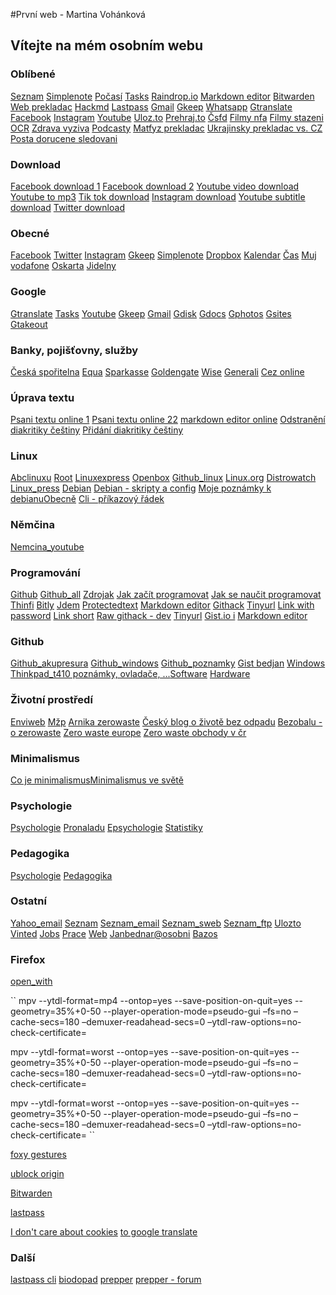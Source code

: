 #První web - Martina Vohánková 

Vítejte na mém osobním webu
---------------------------

### Oblíbené
[Seznam](https://www.seznam.cz)
[Simplenote](https://app.simplenote.com/)
 [Počasí](https://wttr.in/duchcov)
 [Tasks](https://calendar.google.com/calendar/u/0/r?opentasks=1) [Raindrop.io](https://app.raindrop.io/account/login) [Markdown editor](https://uiwjs.github.io/react-md-editor/) [Bitwarden](https://vault.bitwarden.com/#/vault) [Web prekladac](http://free-website-translation.com/) [Hackmd](https://hackmd.io/?nav=overview) [Lastpass](https://lastpass.com/?ac=1) [Gmail](https://mail.google.com/mail/u/0/#inbox) [Gkeep](https://keep.google.com/#home) [Whatsapp](https://web.whatsapp.com/) [Gtranslate](https://translate.google.cz/) [Facebook](https://www.facebook.com/) [Instagram](https://www.instagram.com/) [Youtube](https://www.youtube.com/) [Uloz.to](https://uloz.to) [Prehraj.to](https://prehraj.to/) [Čsfd](https://www.csfd.cz/) [Filmy nfa](https://nfa.cz/cz/obchod-a-distribuce/distribuce-v-cr/filmy-do-1964/) [Filmy stazeni](https://uloz.to/folder/dFY1yYQFavz0/name/Yperit-Paradise#!ZGAvMQR2ZGR0ZwIxZwV3LmL4Mwp5AGO6qzSIJTMUGJczDGVmZj==) 
[OCR](https://www.onlineocr.net/) [Zdrava vyziva](https://vyzivujicitradice.cz/) [Podcasty](https://ceskepodcasty.cz/) [Matfyz prekladac](https://lindat.mff.cuni.cz/services/translation/) [Ukrajinsky prekladac vs. CZ](https://lindat.cz/translation/) [Posta dorucene sledovani](https://www.postaonline.cz/trackandtrace)

### Download

[Facebook download 1](https://snapsave.app/cs) [Facebook download 2](https://fdown.net/) [Youtube video download](https://ytop1.com/en9) [Youtube to mp3](https://ytop1.com/en87) [Tik tok download](https://ssstik.io/en) [Instagram download](https://igram.io/) [Youtube subtitle download](https://downsub.com/) [Twitter download](https://downloadatwittervideo.com/)

### Obecné

[Facebook](https://www.facebook.com/) [Twitter](https://twitter.com/home) [Instagram](https://www.instagram.com/) [Gkeep](https://keep.google.com/#home) [Simplenote](https://app.simplenote.com/login/) [Dropbox](https://www.dropbox.com/home) [Kalendar](https://time.is/calendar) [Čas](https://time.is/) [Muj vodafone](https://www.vodafone.cz/muj/prihlaseni) [Oskarta](https://moje.oskarta.cz/) [Jidelny](https://www.jidelny.me.cz/jidelna14/)

### Google

[Gtranslate](https://translate.google.cz/) [Tasks](https://calendar.google.com/calendar/u/0/r?opentasks=1) [Youtube](https://www.youtube.com/) [Gkeep](https://keep.google.com/#home) [Gmail](https://mail.google.com/mail/u/0/#inbox) [Gdisk](https://drive.google.com/drive/) [Gdocs](https://docs.google.com/document/u/0/) [Gphotos](https://photos.google.com/?hl=cs&pli=1) [Gsites](https://sites.google.com/site/bedjansite/) [Gtakeout](https://takeout.google.com/settings/takeout?pli=1)

### Banky, pojišťovny, služby

[Česká spořitelna](https://bezpecnost.csas.cz/login/?client_id=georgeclient_cz) [Equa](https://www.equabanking.cz/IBS/) [Sparkasse](https://www.ostsaechsische-sparkasse-dresden.de/de/home/service/online-mobile-banking.html) [Goldengate](https://moje.goldengate.cz/dashboards) [Wise](https://wise.com/login/) [Generali](https://generaliceskacz.b2clogin.com/login.kz.generaliceska.cz/oauth2/v2.0/authorize?p=B2C_1_Prod_Flow&nonce=defaultNonce&redirect_uri=https://kz.generaliceska.cz/token&client_id=894f4eb9-5e98-4957-baa9-e1cc6350e9f5&prompt=login&scope=openid%20offline_access&response_type=code&login_hint=) [Cez online](https://cezonline.cez.cz/irj/portal/profil-uzivatele#/profil)

### Úprava textu

[Psani textu online 1](https://write-box.appspot.com/) [Psani textu online 22](https://www.editpad.org/) [markdown editor online](https://dillinger.io/) [Odstranění diakritiky češtiny](http://petrfaltus.net/petr-faltus-konverze-textu-odstraneni-cestiny-z-textu.php) [Přidání diakritiky češtiny](https://nlp.fi.muni.cz/cz_accent/)

### Linux

[Abclinuxu](https://www.abclinuxu.cz/) [Root](https://www.root.cz/) [Linuxexpress](https://www.linuxexpres.cz/) [Openbox](http://www.fastlinux.eu/_archiv/index.php?page=linux026#Lock) [Github\_linux](https://github.com/bedjan/debian/blob/master/poznamky/linux_cli.md) [Linux.org](https://translate.google.cz/translate?hl=cs&sl=en&tl=cs&u=http%3A%2F%2Flinux.org) [Distrowatch](https://translate.google.cz/translate?hl=cs?sl=auto&sl=auto&tl=cs&u=https%3A%2F%2Fdistrowatch.com%2F&sandbox=1) [Linux\_press](https://translate.google.cz/translate?sl=en&tl=cs&js=y&prev=_t&hl=cs&ie=UTF-8&u=linux.press&edit-text=&act=url) [Debian](https://www.debian.org/index.cs.html) [Debian - skripty a config](https://github.com/bedjan/debian) [Moje poznámky k debianu](https://github.com/bedjan/debian/blob/master/poznamky/debian.md)[Obecně](https://github.com/bedjan/debian/blob/master/poznamky/linux.md) [Cli - příkazový řádek](https://github.com/bedjan/debian/blob/master/poznamky/linux_cli.md)

### Němčina

[Nemcina\_youtube](https://www.youtube.com/channel/UC4LQ7gUVS5w45ba1VubmJpg/videos)

### Programování

[Github](https://github.com/bedjan/) [Github\_all](https://github.com/bedjan/debian/blob/master/skripty/all.sh) [Zdrojak](https://zdrojak.cz/) [Jak začít programovat](https://www.itnetwork.cz/jak-zacit-programovat-tvorit-aplikace-programy) [Jak se naučit programovat](https://www.startitup.cz/11-stranek-ktere-te-nauci-programovat-z-pohodli-domova/) [Thinfi](https://thinfi.com/) [Bitly](https://bitly.com/) [Jdem](http://jdem.cz/) [Protectedtext](https://www.protectedtext.com/) [Markdown editor](https://dillinger.io/) [Githack](https://raw.githack.com/) [Tinyurl](https://tinyurl.com/app) [Link with password](https://thinfi.com/) [Link short](https://bitly.com/) [Raw githack - dev](https://raw.githack.com/) [Tinyurl](https://tinyurl.com/) [Gist.io i](https://gist.io/) [Markdown editor](https://uiwjs.github.io/react-md-editor/)

### Github

[Github\_akupresura](https://github.com/bedjan/akupresura/blob/master/akupresura_prvni_pomoc.md) [Github\_windows](https://github.com/bedjan/windows) [Github\_poznamky](https://github.com/bedjan/github/blob/master/README.md) [Gist bedjan](https://gist.github.com/bedjan) [Windows](https://github.com/bedjan/windows) [Thinkpad\_t410 poznámky, ovladače, ...](https://github.com/bedjan/thinkpad_t410)[Software](https://github.com/bedjan/sw/tree/master) [Hardware](https://github.com/bedjan/hw/tree/master)

### Životní prostředí

[Enviweb](http://www.enviweb.cz/) [Mžp](https://www.mzp.cz/) [Arnika zerowaste](http://arnika.org/zero-waste) [Český blog o životě bez odpadu](http://www.czechzerowaste.cz/) [Bezobalu - o zerowaste](http://zerowaste.bezobalu.org/) [Zero waste europe](https://translate.google.cz/translate?sl=en&tl=cs&js=y&prev=_t&hl=cs&ie=UTF-8&u=zerowasteeurope.eu&edit-text=&act=url) [Zero waste obchody v čr](https://www.greenglasses.cz/cs/business-category/zero-waste-obchody-jidlo-piti/)

### Minimalismus

[Co je minimalismus](http://zijememinimalismem.cz/minimalismus-co-to-je-prosim-te/)[Minimalismus ve světě](https://translate.google.cz/translate?hl=cs?sl=en&tl=cs&u=www.becomingminimalist.com/most-popular-posts/)

### Psychologie

[Psychologie](https://psychologie.cz/clanky/) [Pronaladu](https://www.pronaladu.cz/) [Epsychologie](https://e-psycholog.eu/archiv) [Statistiky](https://www.czso.cz/csu/czso/statistiky)

### Pedagogika

[Psychologie](http://htmlpreview.github.io/?https://rawcdn.githack.com/bedjan/skola/master/psychologie.html) [Pedagogika](http://htmlpreview.github.io/?https://rawcdn.githack.com/bedjan/skola/master/pedagogika.html)

### Ostatní

[Yahoo\_email](https://login.yahoo.com) [Seznam](https://www.seznam.cz/) [Seznam\_email](https://login.szn.cz/) [Seznam\_sweb](https://login.szn.cz/?serviceId=sweb&loggedURL=http://webadmin.sweb.cz/) [Seznam\_ftp](ftp://sweb.cz/) [Ulozto](https://uloz.to/login?key=logreg) [Vinted](https://www.vinted.cz/member/general/login?ref_url=%2F&__cf_chl_captcha_tk__=06e60c0838f1e7a7cfd5731145275268b2f8d333-1622574905-0-AWud745mERmzGs9xCMmTroN332YOMEB1XBdXrPdWOQb8DLHtVc_N12zsvulYXNXLllall03fFZTibqJOiwZAUE81L6fVqCpHHbu8-3razVqegPH9re-QEQZfqN_EzyWYJCjI2_q2ZBDKAAQnTeVwL2CdkgiuZvHgTuBg8Jd0sF0cqNidaj8mYoXU3bamvN5TBnyEWwS7CHFcmdRPpW1RfAfMRh40-evwGj-9EHUsXZrma23ik_BXVbhs2URb_mb-GVAXMaakFCT3XV5bppHKz3oSSQz9jTwc73S1Ym0l089x-QfVBsc4XUGYtDeykKIjTo1rm7h9RLIAkGRq8nPcFCcdZBznaFb779UgKQ-KLYomfrqAkRsCYDPIvNSiPs_R3WRyAR2Y-jpSJTaKdTb78nX5sCH8qsqJ9Q9ksbvWsFlMsUE15ua8lyGrnQsN8KmTWkanrIneuVfsDHqVyqzpRZNAvz5r-CDm1pA5x5M4FkYXcwPL_KOJ6fR96lPDrN1cWOAlMHY8oRnfqNJMqhEva-zZ-BC31NoXdbsXtNr6xJtd3qr331Bq237FcAWYvwHtAWUsXCwV_Dh95L4WR747luRvi9htOMEXK34CgQk1GWc52dUVjzxTaz52vX-YNdjiKSYxnYlWP1stZtGLkRBqNyWdj7uGW-kdlOaKtfBqkWEpvg1OgUdgB21cuPY-GsWc6Gyq2XGrc35xgFbVdouNQxg) [Jobs](https://www.jobs.cz/) [Prace](https://www.jprace.cz/) [Web](http://janbednar.sweb.cz/) [Janbednar@osobni](https://sites.google.com/site/bedjansite/) [Bazos](https://www.bazos.cz/)

### Firefox

[open\_with](https://addons.mozilla.org/cs/firefox/addon/open-with/)

\`\` mpv --ytdl-format=mp4 --ontop=yes --save-position-on-quit=yes --geometry=35%+0-50 --player-operation-mode=pseudo-gui –fs=no –cache-secs=180 –demuxer-readahead-secs=0 –ytdl-raw-options=no-check-certificate=

mpv --ytdl-format=worst --ontop=yes --save-position-on-quit=yes --geometry=35%+0-50 --player-operation-mode=pseudo-gui –fs=no –cache-secs=180 –demuxer-readahead-secs=0 –ytdl-raw-options=no-check-certificate=

mpv --ytdl-format=worst --ontop=yes --save-position-on-quit=yes --geometry=35%+0-50 --player-operation-mode=pseudo-gui –fs=no –cache-secs=180 –demuxer-readahead-secs=0 –ytdl-raw-options=no-check-certificate= \`\`

[foxy gestures](https://addons.mozilla.org/cs/firefox/addon/foxy-gestures/?utm_source=addons.mozilla.org&utm_medium=referral&utm_content=search)

[ublock origin](https://addons.mozilla.org/cs/firefox/addon/ublock-origin/)

[Bitwarden](https://addons.mozilla.org/cs/firefox/addon/bitwarden-password-manager/)

[lastpass](https://addons.mozilla.org/cs/firefox/addon/lastpass-password-manager/)

[I don't care about cookies](https://addons.mozilla.org/cs/firefox/addon/i-dont-care-about-cookies/) [to google translate](https://addons.mozilla.org/cs/firefox/addon/to-google-translate/)

### Další

[lastpass cli](https://github.com/lastpass/lastpass-cli) [biodopad](https://www.tsduchcov.cz/svoz-odpadu/svoz-brko/) [prepper](http://www.prepper.cz/) [prepper - forum](http://preppers.cz/forum/)